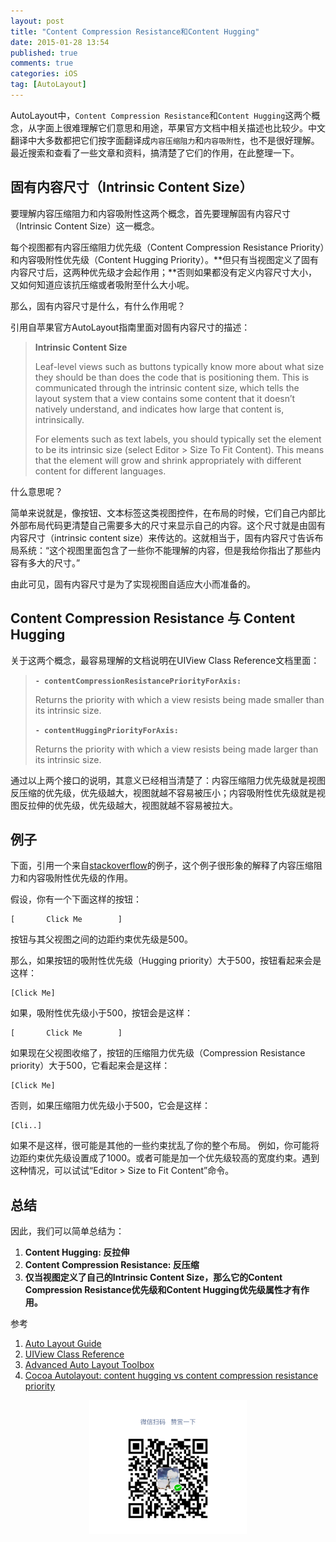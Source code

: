 ```yaml
---
layout: post
title: "Content Compression Resistance和Content Hugging"
date: 2015-01-28 13:54
published: true
comments: true
categories: iOS
tag: [AutoLayout]
---
```


AutoLayout中，`Content Compression Resistance`和`Content Hugging`这两个概念，从字面上很难理解它们意思和用途，苹果官方文档中相关描述也比较少。中文翻译中大多数都把它们按字面翻译成`内容压缩阻力`和`内容吸附性`，也不是很好理解。最近搜索和查看了一些文章和资料，搞清楚了它们的作用，在此整理一下。

<!--more-->

## 固有内容尺寸（Intrinsic Content Size）

要理解内容压缩阻力和内容吸附性这两个概念，首先要理解固有内容尺寸（Intrinsic Content Size）这一概念。

每个视图都有内容压缩阻力优先级（Content Compression Resistance Priority）和内容吸附性优先级（Content Hugging Priority）。**但只有当视图定义了固有内容尺寸后，这两种优先级才会起作用；**否则如果都没有定义内容尺寸大小，又如何知道应该抗压缩或者吸附至什么大小呢。

那么，固有内容尺寸是什么，有什么作用呢？

引用自苹果官方AutoLayout指南里面对固有内容尺寸的描述：

> **Intrinsic Content Size**
>
> Leaf-level views such as buttons typically know more about what size they should be than does the code that is positioning them. This is communicated through the intrinsic content size, which tells the layout system that a view contains some content that it doesn’t natively understand, and indicates how large that content is, intrinsically.
>
> For elements such as text labels, you should typically set the element to be its intrinsic size (select Editor > Size To Fit Content). This means that the element will grow and shrink appropriately with different content for different languages.

什么意思呢？

简单来说就是，像按钮、文本标签这类视图控件，在布局的时候，它们自己内部比外部布局代码更清楚自己需要多大的尺寸来显示自己的内容。这个尺寸就是由固有内容尺寸（intrinsic content size）来传达的。这就相当于，固有内容尺寸告诉布局系统：“这个视图里面包含了一些你不能理解的内容，但是我给你指出了那些内容有多大的尺寸。”

由此可见，固有内容尺寸是为了实现视图自适应大小而准备的。

## Content Compression Resistance 与 Content Hugging

关于这两个概念，最容易理解的文档说明在UIView Class Reference文档里面：

> **`- contentCompressionResistancePriorityForAxis:`**
>
> Returns the priority with which a view resists being made smaller than its intrinsic size.
>
>
> **`- contentHuggingPriorityForAxis:`**
>
> Returns the priority with which a view resists being made larger than its intrinsic size.

通过以上两个接口的说明，其意义已经相当清楚了：内容压缩阻力优先级就是视图反压缩的优先级，优先级越大，视图就越不容易被压小；内容吸附性优先级就是视图反拉伸的优先级，优先级越大，视图就越不容易被拉大。

## 例子

下面，引用一个来自[stackoverflow](http://stackoverflow.com/questions/15850417/cocoa-autolayout-content-hugging-vs-content-compression-resistance-priority)的例子，这个例子很形象的解释了内容压缩阻力和内容吸附性优先级的作用。

假设，你有一个下面这样的按钮：

```
[		Click Me		]
```

按钮与其父视图之间的边距约束优先级是500。

那么，如果按钮的吸附性优先级（Hugging priority）大于500，按钮看起来会是这样：

```
[Click Me]
```

如果，吸附性优先级小于500，按钮会是这样：

```
[		Click Me		]
```

如果现在父视图收缩了，按钮的压缩阻力优先级（Compression Resistance priority）大于500，它看起来会是这样：

```
[Click Me]
```

否则，如果压缩阻力优先级小于500，它会是这样：

```
[Cli..]
```

如果不是这样，很可能是其他的一些约束扰乱了你的整个布局。
例如，你可能将边距约束优先级设置成了1000。或者可能是加一个优先级较高的宽度约束。遇到这种情况，可以试试“Editor > Size to Fit Content”命令。

## 总结

因此，我们可以简单总结为：

1. **Content Hugging: 反拉伸**
2. **Content Compression Resistance: 反压缩**
3. **仅当视图定义了自己的Intrinsic Content Size，那么它的Content Compression Resistance优先级和Content Hugging优先级属性才有作用。**


参考

1. [Auto Layout Guide](https://developer.apple.com/library/ios/documentation/UserExperience/Conceptual/AutolayoutPG/AutoLayoutConcepts/AutoLayoutConcepts.html#//apple_ref/doc/uid/TP40010853-CH14-SW2)
2. [UIView Class Reference](https://developer.apple.com/library/ios/documentation/UIKit/Reference/UIView_Class/index.html#//apple_ref/occ/instm/UIView/contentHuggingPriorityForAxis:)
3. [Advanced Auto Layout Toolbox](http://www.objc.io/issue-3/advanced-auto-layout-toolbox.html)
4. [Cocoa Autolayout: content hugging vs content compression resistance priority](http://stackoverflow.com/questions/15850417/cocoa-autolayout-content-hugging-vs-content-compression-resistance-priority)

<p style="text-align:center"><img src="/images/posts/thx_money.png" width="50%" height="50%" /></p>